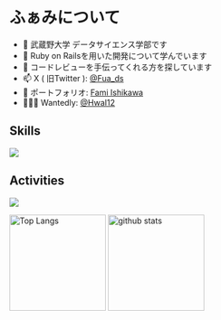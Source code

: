 # ふぁみについて
- 🔭 武蔵野大学 データサイエンス学部です
- 🌱 Ruby on Railsを用いた開発について学んでいます
- 🤔 コードレビューを手伝ってくれる方を探しています
- 📫 X ( 旧Twitter ): [@Fua_ds](https://X.com/Fua_ds)
- 🎈 ポートフォリオ: [Fami Ishikawa](https://hwai12.github.io/portfolio/)
- 🏋🏻‍♀️ Wantedly: [@HwaI12](https://www.wantedly.com/id/HwaI12)

## Skills
![](https://skillicons.dev/icons?i=python,html,css,react,vue,next,javascript,typescript,go,ruby,rails,postgresql,mysql,docker,aws)

## Activities

![](https://github-profile-summary-cards.vercel.app/api/cards/profile-details?username=HwaI12&theme=vue)

<p align="left"> 
  <img alt="Top Langs" height="170px" src="https://github-readme-stats.vercel.app/api?username=HwaI12&layout=compact" />
  <img alt="github stats" height="170px" src="https://github-readme-stats.vercel.app/api/top-langs/?username=HwaI12&layout=compact" />
</p>
